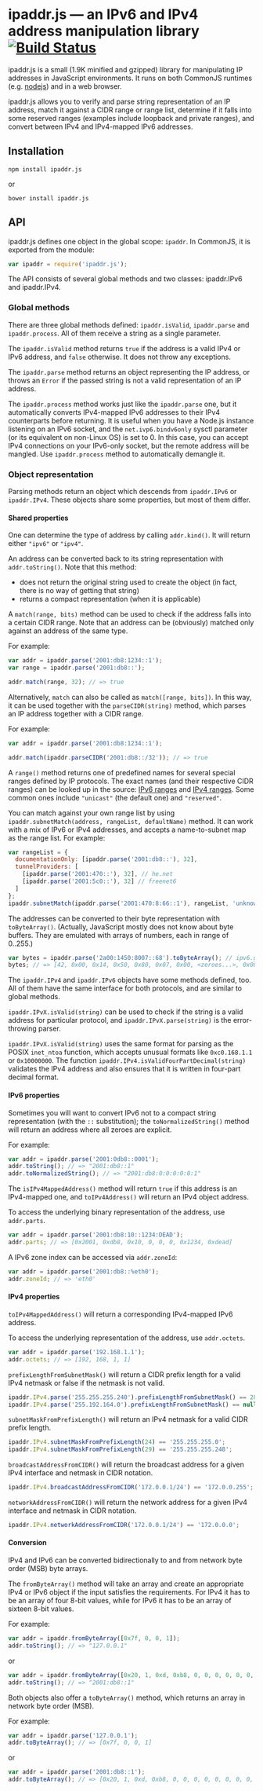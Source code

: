 # ipaddr.js — an IPv6 and IPv4 address manipulation library [![Build Status](https://travis-ci.org/whitequark/ipaddr.js.svg)](https://travis-ci.org/whitequark/ipaddr.js)

ipaddr.js is a small (1.9K minified and gzipped) library for manipulating IP addresses in JavaScript environments. It
runs on both CommonJS runtimes (e.g. [nodejs]) and in a web browser.

ipaddr.js allows you to verify and parse string representation of an IP address, match it against a CIDR range or range
list, determine if it falls into some reserved ranges (examples include loopback and private ranges), and convert
between IPv4 and IPv4-mapped IPv6 addresses.

[nodejs]: http://nodejs.org

## Installation

`npm install ipaddr.js`

or

`bower install ipaddr.js`

## API

ipaddr.js defines one object in the global scope: `ipaddr`. In CommonJS, it is exported from the module:

```js
var ipaddr = require('ipaddr.js');
```

The API consists of several global methods and two classes: ipaddr.IPv6 and ipaddr.IPv4.

### Global methods

There are three global methods defined: `ipaddr.isValid`, `ipaddr.parse` and `ipaddr.process`. All of them receive a
string as a single parameter.

The `ipaddr.isValid` method returns `true` if the address is a valid IPv4 or IPv6 address, and `false` otherwise. It
does not throw any exceptions.

The `ipaddr.parse` method returns an object representing the IP address, or throws an `Error` if the passed string is
not a valid representation of an IP address.

The `ipaddr.process` method works just like the `ipaddr.parse` one, but it automatically converts IPv4-mapped IPv6
addresses to their IPv4 counterparts before returning. It is useful when you have a Node.js instance listening on an
IPv6 socket, and the `net.ivp6.bindv6only` sysctl parameter (or its equivalent on non-Linux OS) is set to 0. In this
case, you can accept IPv4 connections on your IPv6-only socket, but the remote address will be mangled. Use
`ipaddr.process` method to automatically demangle it.

### Object representation

Parsing methods return an object which descends from `ipaddr.IPv6` or `ipaddr.IPv4`. These objects share some
properties, but most of them differ.

#### Shared properties

One can determine the type of address by calling `addr.kind()`. It will return either `"ipv6"` or `"ipv4"`.

An address can be converted back to its string representation with `addr.toString()`. Note that this method:

- does not return the original string used to create the object (in fact, there is no way of getting that string)
- returns a compact representation (when it is applicable)

A `match(range, bits)` method can be used to check if the address falls into a certain CIDR range. Note that an address
can be (obviously) matched only against an address of the same type.

For example:

```js
var addr = ipaddr.parse('2001:db8:1234::1');
var range = ipaddr.parse('2001:db8::');

addr.match(range, 32); // => true
```

Alternatively, `match` can also be called as `match([range, bits])`. In this way, it can be used together with the
`parseCIDR(string)` method, which parses an IP address together with a CIDR range.

For example:

```js
var addr = ipaddr.parse('2001:db8:1234::1');

addr.match(ipaddr.parseCIDR('2001:db8::/32')); // => true
```

A `range()` method returns one of predefined names for several special ranges defined by IP protocols. The exact names
(and their respective CIDR ranges) can be looked up in the source: [IPv6 ranges] and [IPv4 ranges]. Some common ones
include `"unicast"` (the default one) and `"reserved"`.

You can match against your own range list by using `ipaddr.subnetMatch(address, rangeList, defaultName)` method. It can
work with a mix of IPv6 or IPv4 addresses, and accepts a name-to-subnet map as the range list. For example:

```js
var rangeList = {
  documentationOnly: [ipaddr.parse('2001:db8::'), 32],
  tunnelProviders: [
    [ipaddr.parse('2001:470::'), 32], // he.net
    [ipaddr.parse('2001:5c0::'), 32] // freenet6
  ]
};
ipaddr.subnetMatch(ipaddr.parse('2001:470:8:66::1'), rangeList, 'unknown'); // => "tunnelProviders"
```

The addresses can be converted to their byte representation with `toByteArray()`. (Actually, JavaScript mostly does not
know about byte buffers. They are emulated with arrays of numbers, each in range of 0..255.)

```js
var bytes = ipaddr.parse('2a00:1450:8007::68').toByteArray(); // ipv6.google.com
bytes; // => [42, 0x00, 0x14, 0x50, 0x80, 0x07, 0x00, <zeroes...>, 0x00, 0x68 ]
```

The `ipaddr.IPv4` and `ipaddr.IPv6` objects have some methods defined, too. All of them have the same interface for both
protocols, and are similar to global methods.

`ipaddr.IPvX.isValid(string)` can be used to check if the string is a valid address for particular protocol, and
`ipaddr.IPvX.parse(string)` is the error-throwing parser.

`ipaddr.IPvX.isValid(string)` uses the same format for parsing as the POSIX `inet_ntoa` function, which accepts unusual
formats like `0xc0.168.1.1` or `0x10000000`. The function `ipaddr.IPv4.isValidFourPartDecimal(string)` validates the
IPv4 address and also ensures that it is written in four-part decimal format.

[ipv6 ranges]: https://github.com/whitequark/ipaddr.js/blob/master/src/ipaddr.coffee#L186
[ipv4 ranges]: https://github.com/whitequark/ipaddr.js/blob/master/src/ipaddr.coffee#L71

#### IPv6 properties

Sometimes you will want to convert IPv6 not to a compact string representation (with the `::` substitution); the
`toNormalizedString()` method will return an address where all zeroes are explicit.

For example:

```js
var addr = ipaddr.parse('2001:0db8::0001');
addr.toString(); // => "2001:db8::1"
addr.toNormalizedString(); // => "2001:db8:0:0:0:0:0:1"
```

The `isIPv4MappedAddress()` method will return `true` if this address is an IPv4-mapped one, and `toIPv4Address()` will
return an IPv4 object address.

To access the underlying binary representation of the address, use `addr.parts`.

```js
var addr = ipaddr.parse('2001:db8:10::1234:DEAD');
addr.parts; // => [0x2001, 0xdb8, 0x10, 0, 0, 0, 0x1234, 0xdead]
```

A IPv6 zone index can be accessed via `addr.zoneId`:

```js
var addr = ipaddr.parse('2001:db8::%eth0');
addr.zoneId; // => 'eth0'
```

#### IPv4 properties

`toIPv4MappedAddress()` will return a corresponding IPv4-mapped IPv6 address.

To access the underlying representation of the address, use `addr.octets`.

```js
var addr = ipaddr.parse('192.168.1.1');
addr.octets; // => [192, 168, 1, 1]
```

`prefixLengthFromSubnetMask()` will return a CIDR prefix length for a valid IPv4 netmask or false if the netmask is not
valid.

```js
ipaddr.IPv4.parse('255.255.255.240').prefixLengthFromSubnetMask() == 28;
ipaddr.IPv4.parse('255.192.164.0').prefixLengthFromSubnetMask() == null;
```

`subnetMaskFromPrefixLength()` will return an IPv4 netmask for a valid CIDR prefix length.

```js
ipaddr.IPv4.subnetMaskFromPrefixLength(24) == '255.255.255.0';
ipaddr.IPv4.subnetMaskFromPrefixLength(29) == '255.255.255.248';
```

`broadcastAddressFromCIDR()` will return the broadcast address for a given IPv4 interface and netmask in CIDR notation.

```js
ipaddr.IPv4.broadcastAddressFromCIDR('172.0.0.1/24') == '172.0.0.255';
```

`networkAddressFromCIDR()` will return the network address for a given IPv4 interface and netmask in CIDR notation.

```js
ipaddr.IPv4.networkAddressFromCIDR('172.0.0.1/24') == '172.0.0.0';
```

#### Conversion

IPv4 and IPv6 can be converted bidirectionally to and from network byte order (MSB) byte arrays.

The `fromByteArray()` method will take an array and create an appropriate IPv4 or IPv6 object if the input satisfies the
requirements. For IPv4 it has to be an array of four 8-bit values, while for IPv6 it has to be an array of sixteen 8-bit
values.

For example:

```js
var addr = ipaddr.fromByteArray([0x7f, 0, 0, 1]);
addr.toString(); // => "127.0.0.1"
```

or

```js
var addr = ipaddr.fromByteArray([0x20, 1, 0xd, 0xb8, 0, 0, 0, 0, 0, 0, 0, 0, 0, 0, 0, 1]);
addr.toString(); // => "2001:db8::1"
```

Both objects also offer a `toByteArray()` method, which returns an array in network byte order (MSB).

For example:

```js
var addr = ipaddr.parse('127.0.0.1');
addr.toByteArray(); // => [0x7f, 0, 0, 1]
```

or

```js
var addr = ipaddr.parse('2001:db8::1');
addr.toByteArray(); // => [0x20, 1, 0xd, 0xb8, 0, 0, 0, 0, 0, 0, 0, 0, 0, 0, 0, 1]
```
